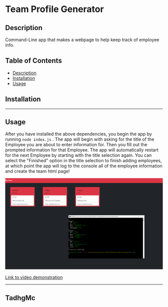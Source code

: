 
# Team Profile Generator

## Description
Command-Line app that makes a webpage to help keep track of employee info.

## Table of Contents
- [Description](#Description)
- [Installation](#Installation)
- [Usage](#Usage)

## Installation

---

## Usage
After you have installed the above dependencies, you begin the app by running `node index.js` . The app will begin with asking for the title of the Employee you are about to enter information for. Then you fill out the prompted information for that Employee. The app will automatically restart for the next Employee by starting with the title selection again. You can select the "Finished" option in the title selection to finish adding employees, at which point the app will log to the console all of the employee information and create the team html page!

![ScreenShot](./assets/Capture.PNG)

[Link to video demonstration](https://youtu.be/2NU8j9dBoac)

---

## TadhgMc
